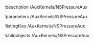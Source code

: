 !description /AuxKernels/NSPressureAux

!parameters /AuxKernels/NSPressureAux

!listingfiles /AuxKernels/NSPressureAux

!childobjects /AuxKernels/NSPressureAux

